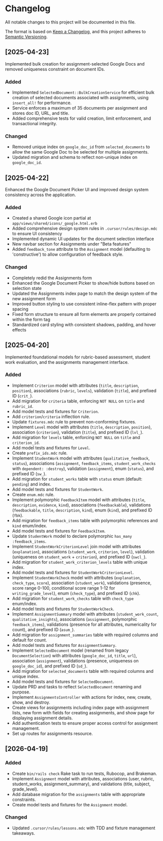 # Changelog
All notable changes to this project will be documented in this file.

The format is based on [Keep a Changelog](https://keepachangelog.com/en/1.0.0/),
and this project adheres to [Semantic Versioning](https://semver.org/spec/v2.0.0.html).

## [2025-04-23]
Implemented bulk creation for assignment-selected Google Docs and removed uniqueness constraint on document IDs.
### Added
- Implemented `SelectedDocument::BulkCreationService` for efficient bulk creation of selected documents associated with assignments, using `insert_all!` for performance.
- Service enforces a maximum of 35 documents per assignment and stores doc ID, URL, and title.
- Added comprehensive tests for valid creation, limit enforcement, and transactional integrity.
### Changed
- Removed unique index on `google_doc_id` from `selected_documents` to allow the same Google Doc to be selected for multiple assignments.
- Updated migration and schema to reflect non-unique index on `google_doc_id`.

## [2025-04-22]
Enhanced the Google Document Picker UI and improved design system consistency across the application.
### Added
- Created a shared Google icon partial at `app/views/shared/icons/_google.html.erb`
- Added comprehensive design system rules in `.cursor/rules/design.mdc` to ensure UI consistency
- Implemented dynamic UI updates for the document selection interface
- New navbar section for Assignments under "Beta features"
- Added `feedback_tone` attribute to the `Assignment` model (defaulting to 'constructive') to allow configuration of feedback style.
### Changed
- Completely redid the Assignments form
- Enhanced the Google Document Picker to show/hide buttons based on selection state
- Updated the Assignments index page to match the design system of the new assignment form
- Improved button styling to use consistent inline-flex pattern with proper spacing
- Fixed form structure to ensure all form elements are properly contained within the form tag
- Standardized card styling with consistent shadows, padding, and hover effects

## [2025-04-20]
Implemented foundational models for rubric-based assessment, student work evaluation, and the assignments management interface.
### Added
- Implement `Criterion` model with attributes (`title`, `description`, `position`), associations (`rubric`, `levels`), validation (`title`), and prefixed ID (`crit_`).
- Add migration for `criteria` table, enforcing `NOT NULL` on `title` and `rubric_id`.
- Add model tests and fixtures for `Criterion`.
- Add `criterion`/`criteria` inflection rule.
- Update `fixtures.mdc` rule to prevent non-conforming fixtures.
- Implement `Level` model with attributes (`title`, `description`, `position`), association (`criterion`), validation (`title`), and prefixed ID (`lvl_`).
- Add migration for `levels` table, enforcing `NOT NULL` on `title` and `criterion_id`.
- Add model tests and fixtures for `Level`.
- Create `prefix_ids.mdc` rule.
- Implement `StudentWork` model with attributes (`qualitative_feedback`, `status`), associations (`assignment`, `feedback_items`, `student_work_checks` with `dependent: :destroy`), validation (`assignment`), enum (`status`), and prefixed ID (`sw_`).
- Add migration for `student_works` table with `status` enum (default: `pending`) and index.
- Add model tests and fixtures for `StudentWork`.
- Create `enum.mdc` rule.
- Implement polymorphic `FeedbackItem` model with attributes (`title`, `description`, `evidence`, `kind`), associations (`feedbackable`), validations (`feedbackable`, `title`, `description`, `kind`), enum (`kind`), and prefixed ID (`fbk`).
- Add migration for `feedback_items` table with polymorphic references and `kind` enum/index.
- Add model tests and fixtures for `FeedbackItem`.
- Update `StudentWork` model to declare polymorphic `has_many :feedback_items`.
- Implement `StudentWorkCriterionLevel` join model with attributes (`explanation`), associations (`student_work`, `criterion`, `level`), validation (uniqueness on `student_work` + `criterion`), and prefixed ID (`swcl_`).
- Add migration for `student_work_criterion_levels` table with unique index.
- Add model tests and fixtures for `StudentWorkCriterionLevel`.
- Implement `StudentWorkCheck` model with attributes (`explanation`, `check_type`, `score`), association (`student_work`), validations (presence, score range 0-100, conditional score range 1-12 for `writing_grade_level`), enum (`check_type`), and prefixed ID (`chk`).
- Add migration for `student_work_checks` table with `check_type` enum/index.
- Add model tests and fixtures for `StudentWorkCheck`.
- Implement `AssignmentSummary` model with attributes (`student_work_count`, `qualitative_insights`), associations (`assignment`, polymorphic `feedback_items`), validations (presence for all attributes, numericality for count), and prefixed ID (`asum_`).
- Add migration for `assignment_summaries` table with required columns and default for count.
- Add model tests and fixtures for `AssignmentSummary`.
- Implement `SelectedDocument` model (renamed from legacy `DocumentSelection`) with attributes (`google_doc_id`, `title`, `url`), association (`assignment`), validations (presence, uniqueness on `google_doc_id`), and prefixed ID (`sd_`).
- Add migration for `selected_documents` table with required columns and unique index.
- Add model tests and fixtures for `SelectedDocument`.
- Update PRD and tasks to reflect `SelectedDocument` renaming and purpose.
- Implement `AssignmentsController` with actions for index, new, create, show, and destroy.
- Create views for assignments including index page with assignment lists, new form with fields for creating assignments, and show page for displaying assignment details.
- Add authentication tests to ensure proper access control for assignment management.
- Set up routes for assignments resource.

## [2026-04-19]
### Added
- Create `bin/rails check` Rake task to run tests, Rubocop, and Brakeman.
- Implement `Assignment` model with attributes, associations (user, rubric, student_works, assignment_summary), and validations (title, subject, grade_level).
- Add database migration for the `assignments` table with appropriate constraints.
- Create model tests and fixtures for the `Assignment` model.
### Changed
- Updated `.cursor/rules/lessons.mdc` with TDD and fixture management takeaways.
